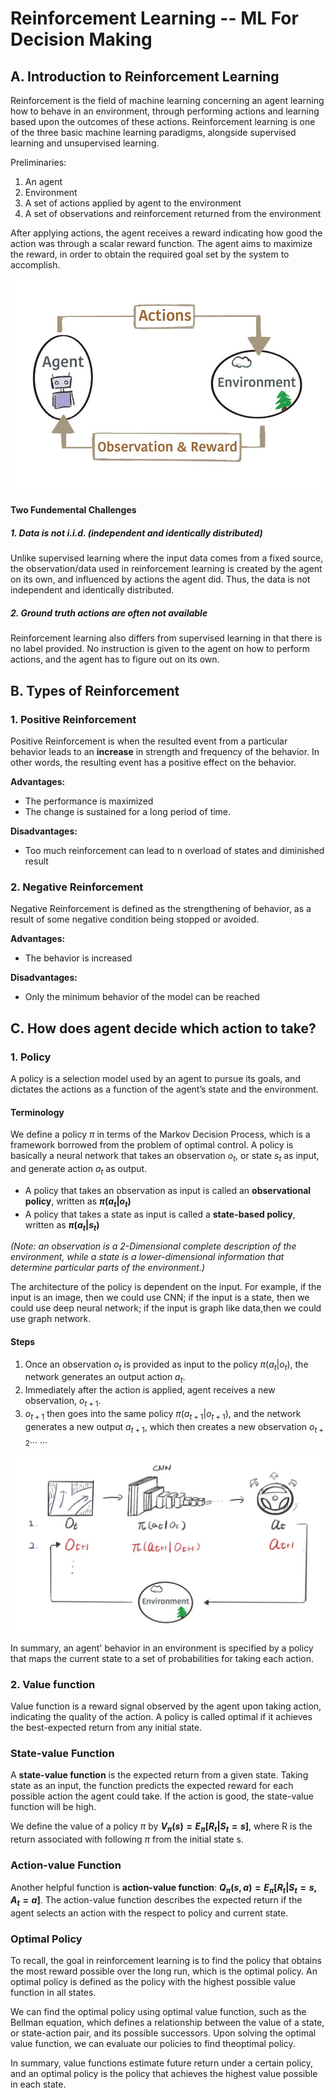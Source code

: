 
# Reinforcement Learning -- ML For Decision Making

## A. Introduction to Reinforcement Learning

Reinforcement is the field of machine learning concerning an agent learning how to behave in an environment, through performing actions and learning based upon the outcomes of these actions.  Reinforcement learning is one of the three basic machine learning paradigms, alongside supervised learning and unsupervised learning. 

Preliminaries:
1. An agent
2. Environment
3. A set of actions applied by agent to the environment
4. A set of observations and reinforcement returned from the environment

After applying actions, the agent receives a reward indicating how good the action was through a scalar reward function. The agent aims to maximize the reward, in order to obtain the required goal set by the system to accomplish. 

![agent_environment_image](https://github.com/SiyaoChen103/Reinforcement-Learning/blob/main/RL-image.jpg?raw=true)

#### Two Fundemental Challenges
##### 1. Data is not i.i.d. (independent and identically distributed)
Unlike supervised learning where the input data comes from a fixed source, the observation/data used in reinforcement learning is created by the agent on its own, and influenced by actions the agent did. Thus, the data is not independent and identically distributed.

##### 2. Ground truth actions are often not available
Reinforcement learning also differs from supervised learning in that there is no label provided. No instruction is given to the agent on how to perform actions, and the agent has to figure out on its own.

## B. Types of Reinforcement
  ### 1. Positive Reinforcement
Positive Reinforcement is when the resulted event from a particular behavior leads to an **increase** in strength and frequency of the behavior. In other words, the resulting event has a positive effect on the behavior.

**Advantages:**
 - The performance is maximized
 - The change is sustained for a long period of time.
 
**Disadvantages:**
 - Too much reinforcement can lead to n overload of states and diminished result

  ### 2. Negative Reinforcement
Negative Reinforcement is defined as the strengthening of behavior, as a result of some negative condition being stopped or avoided. 
  
**Advantages:**
 - The behavior is increased

**Disadvantages:**
 - Only the minimum behavior of the model can be reached

## C. How does agent decide which action to take?
### **1. Policy**
A policy is a selection model used by an agent to pursue its goals, and dictates the actions as a function of the agent’s state and the environment.

#### Terminology
We define a policy $\pi$ in terms of the Markov Decision Process, which is a framework borrowed from the problem of optimal control.
A policy is basically a neural network that takes an observation $o_{t}$, or state $s_{t}$ as input, and generate action $a_{t}$ as output. 
- A policy that takes an observation as input is called an **observational policy**, written as **$\pi(a_{t}|o_{t})$**
- A policy that takes a state as input is called a **state-based policy**, written as **$\pi(a_{t}|s_{t})$**

*(Note: an observation is a 2-Dimensional complete description of the environment, while a state is a lower-dimensional information that determine particular parts of the environment.)*

The architecture of the policy is dependent on the input. For example, if the input is an image, then we could use CNN; if the input is a state, then we could use deep neural network; if the input is graph like data,then we could use graph network.


#### Steps
1. Once an observation $o_{t}$ is provided as input to the policy $\pi(a_{t}|o_{t})$, the network generates an output action $a_{t}$.
2. Immediately after the action is applied, agent receives a new observation, $o_{t+1}$.
3. $o_{t+1}$ then goes into the same policy $\pi(a_{t+1}|o_{t+1})$, and the network generates a new output $a_{t+1}$, which then creates a new observation $o_{t+2}$...
...


![Policy_image](https://github.com/SiyaoChen103/Reinforcement-Learning/blob/main/RL-image2.jpg?raw=true)

In summary, an agent' behavior in an environment is specified by a policy that maps the current state to a set of probabilities for taking each action. 

      
### **2. Value function**
Value function is a reward signal observed by the agent upon taking action, indicating the quality of the action. A policy is called optimal if it achieves the best-expected return from any initial state.

### **State-value Function** 
A **state-value function** is the expected return from a given state. Taking state as an input, the function predicts the expected reward for each possible action the agent could take. If the action is good, the state-value function will be high.

We define the value of a policy $\pi$ by **$V_{\pi}(s)=E_{\pi}[R_{t}|S_{t} = s]$**, where R is the return associated with following $\pi$ from the initial state s.  


### **Action-value Function**
Another helpful function is **action-value function**: **$Q_{\pi}(s,a)=E_{\pi}[R_{t}|S_{t} = s, A_{t} = a]$**.
The action-value function describes the expected return if the agent selects an action with the respect to policy and current state.


### **Optimal Policy**
To recall, the goal in reinforcement learning is to find the policy that obtains the most reward possible over the long run, which is the optimal policy. An optimal policy is defined as the policy with the highest possible value function in all states.

We can find the optimal policy using optimal value function, such as the Bellman equation, which defines a relationship between the value of a state, or state-action pair, and its possible successors. Upon solving the optimal value function, we can evaluate our policies to find theoptimal policy.


In summary, value functions estimate future return under a certain policy, and an optimal policy is the policy that achieves the highest value possible in each state. 

